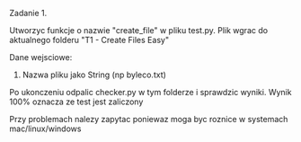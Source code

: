 Zadanie 1.

Utworzyc funkcje o nazwie "create_file" w pliku test.py.
Plik wgrac do aktualnego folderu "T1 - Create Files Easy"

Dane wejsciowe:
1. Nazwa pliku jako String (np byleco.txt)

Po ukonczeniu odpalic checker.py w tym folderze i sprawdzic wyniki.
Wynik 100% oznacza ze test jest zaliczony

Przy problemach nalezy zapytac poniewaz moga byc roznice w systemach mac/linux/windows